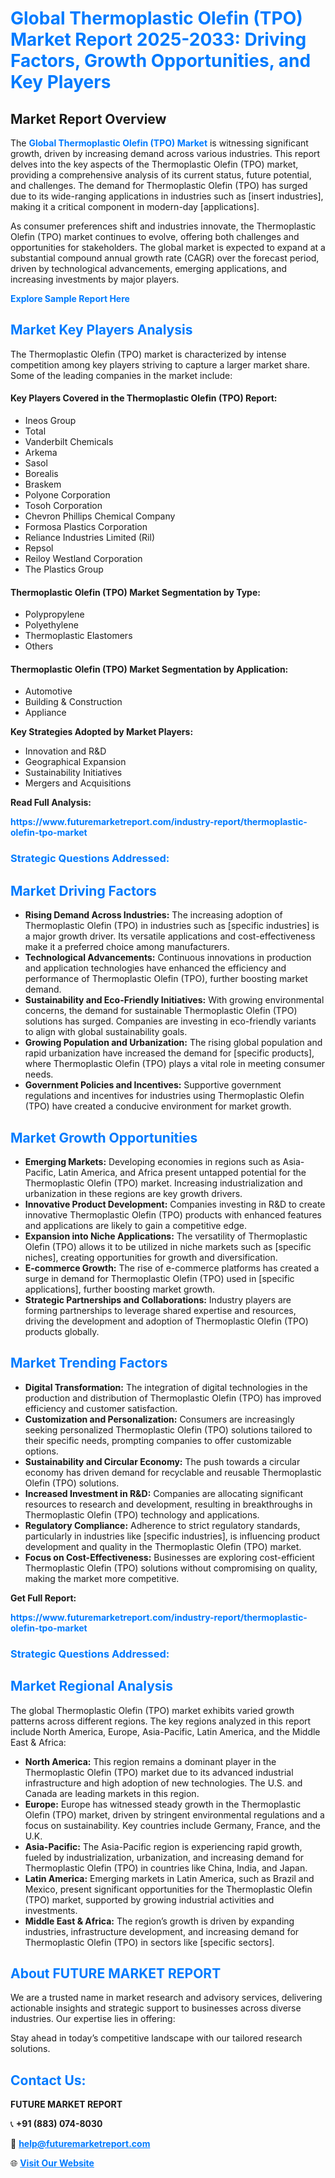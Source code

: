 <h1 style="color: #007BFF;">Global Thermoplastic Olefin (TPO) Market Report 2025-2033: Driving Factors, Growth Opportunities, and Key Players</h1>

<section id="overview">
<h2>Market Report Overview</h2>
<p>The <a href="https://www.futuremarketreport.com/industry-report/thermoplastic-olefin-tpo-market" style="color: #007BFF; text-decoration: none;"><strong>Global Thermoplastic Olefin (TPO) Market</strong></a> is witnessing significant growth, driven by increasing demand across various industries. This report delves into the key aspects of the Thermoplastic Olefin (TPO) market, providing a comprehensive analysis of its current status, future potential, and challenges. The demand for Thermoplastic Olefin (TPO) has surged due to its wide-ranging applications in industries such as [insert industries], making it a critical component in modern-day [applications].</p>
<p>As consumer preferences shift and industries innovate, the Thermoplastic Olefin (TPO) market continues to evolve, offering both challenges and opportunities for stakeholders. The global market is expected to expand at a substantial compound annual growth rate (CAGR) over the forecast period, driven by technological advancements, emerging applications, and increasing investments by major players.</p>
</section>

<section id="overview">
<p><a href="https://www.futuremarketreport.com/request-sample/reportId=89115" style="color: #007BFF; text-decoration: none;"><strong>Explore Sample Report Here</strong></a></p>
</section>

<section id="key-players">
<h2 style="color: #007BFF;">Market Key Players Analysis</h2>
<p>The Thermoplastic Olefin (TPO) market is characterized by intense competition among key players striving to capture a larger market share. Some of the leading companies in the market include:</p>
<h4>Key Players Covered in the Thermoplastic Olefin (TPO) Report:</h4>
<ul><li>Ineos Group</li><li>Total</li><li>Vanderbilt Chemicals</li><li>Arkema</li><li>Sasol</li><li>Borealis</li><li>Braskem</li><li>Polyone Corporation</li><li>Tosoh Corporation</li><li>Chevron Phillips Chemical Company</li><li>Formosa Plastics Corporation</li><li>Reliance Industries Limited (Ril)</li><li>Repsol</li><li>Reiloy Westland Corporation</li><li>The Plastics Group</li></ul>
<h4>Thermoplastic Olefin (TPO) Market Segmentation by Type:</h4>
<ul><li>Polypropylene</li><li>Polyethylene</li><li>Thermoplastic Elastomers</li><li>Others</li></ul>

<h4>Thermoplastic Olefin (TPO) Market Segmentation by Application:</h4>
<ul><li>Automotive</li><li>Building &amp; Construction</li><li>Appliance</li></ul>
<p><strong>Key Strategies Adopted by Market Players:</strong></p>
<ul>
<li>Innovation and R&D</li>
<li>Geographical Expansion</li>
<li>Sustainability Initiatives</li>
<li>Mergers and Acquisitions</li>
</ul>
</section>

<section>
<p><strong>Read Full Analysis: </strong></p><a href="https://www.futuremarketreport.com/industry-report/thermoplastic-olefin-tpo-market" style="color: #007BFF; text-decoration: none;"><strong>https://www.futuremarketreport.com/industry-report/thermoplastic-olefin-tpo-market</strong></a>
<h3 style="color: #007BFF;">Strategic Questions Addressed:</h3>
</section>

<section id="driving-factors">
<h2 style="color: #007BFF;">Market Driving Factors</h2>
<ul>
<li><strong>Rising Demand Across Industries:</strong> The increasing adoption of Thermoplastic Olefin (TPO) in industries such as [specific industries] is a major growth driver. Its versatile applications and cost-effectiveness make it a preferred choice among manufacturers.</li>
<li><strong>Technological Advancements:</strong> Continuous innovations in production and application technologies have enhanced the efficiency and performance of Thermoplastic Olefin (TPO), further boosting market demand.</li>
<li><strong>Sustainability and Eco-Friendly Initiatives:</strong> With growing environmental concerns, the demand for sustainable Thermoplastic Olefin (TPO) solutions has surged. Companies are investing in eco-friendly variants to align with global sustainability goals.</li>
<li><strong>Growing Population and Urbanization:</strong> The rising global population and rapid urbanization have increased the demand for [specific products], where Thermoplastic Olefin (TPO) plays a vital role in meeting consumer needs.</li>
<li><strong>Government Policies and Incentives:</strong> Supportive government regulations and incentives for industries using Thermoplastic Olefin (TPO) have created a conducive environment for market growth.</li>
</ul>
</section>

<section id="growth-opportunities">
<h2 style="color: #007BFF;">Market Growth Opportunities</h2>
<ul>
<li><strong>Emerging Markets:</strong> Developing economies in regions such as Asia-Pacific, Latin America, and Africa present untapped potential for the Thermoplastic Olefin (TPO) market. Increasing industrialization and urbanization in these regions are key growth drivers.</li>
<li><strong>Innovative Product Development:</strong> Companies investing in R&D to create innovative Thermoplastic Olefin (TPO) products with enhanced features and applications are likely to gain a competitive edge.</li>
<li><strong>Expansion into Niche Applications:</strong> The versatility of Thermoplastic Olefin (TPO) allows it to be utilized in niche markets such as [specific niches], creating opportunities for growth and diversification.</li>
<li><strong>E-commerce Growth:</strong> The rise of e-commerce platforms has created a surge in demand for Thermoplastic Olefin (TPO) used in [specific applications], further boosting market growth.</li>
<li><strong>Strategic Partnerships and Collaborations:</strong> Industry players are forming partnerships to leverage shared expertise and resources, driving the development and adoption of Thermoplastic Olefin (TPO) products globally.</li>
</ul>
</section>

<section id="trending-factors">
<h2 style="color: #007BFF;">Market Trending Factors</h2>
<ul>
<li><strong>Digital Transformation:</strong> The integration of digital technologies in the production and distribution of Thermoplastic Olefin (TPO) has improved efficiency and customer satisfaction.</li>
<li><strong>Customization and Personalization:</strong> Consumers are increasingly seeking personalized Thermoplastic Olefin (TPO) solutions tailored to their specific needs, prompting companies to offer customizable options.</li>
<li><strong>Sustainability and Circular Economy:</strong> The push towards a circular economy has driven demand for recyclable and reusable Thermoplastic Olefin (TPO) solutions.</li>
<li><strong>Increased Investment in R&D:</strong> Companies are allocating significant resources to research and development, resulting in breakthroughs in Thermoplastic Olefin (TPO) technology and applications.</li>
<li><strong>Regulatory Compliance:</strong> Adherence to strict regulatory standards, particularly in industries like [specific industries], is influencing product development and quality in the Thermoplastic Olefin (TPO) market.</li>
<li><strong>Focus on Cost-Effectiveness:</strong> Businesses are exploring cost-efficient Thermoplastic Olefin (TPO) solutions without compromising on quality, making the market more competitive.</li>
</ul>
</section>

<section>
<p><strong>Get Full Report: </strong></p><a href="https://www.futuremarketreport.com/industry-report/thermoplastic-olefin-tpo-market" style="color: #007BFF; text-decoration: none;"><strong>https://www.futuremarketreport.com/industry-report/thermoplastic-olefin-tpo-market</strong></a>
<h3 style="color: #007BFF;">Strategic Questions Addressed:</h3>
</section>


<section id="regional-analysis">
<h2 style="color: #007BFF;">Market Regional Analysis</h2>
<p>The global Thermoplastic Olefin (TPO) market exhibits varied growth patterns across different regions. The key regions analyzed in this report include North America, Europe, Asia-Pacific, Latin America, and the Middle East & Africa:</p>
<ul>
<li><strong>North America:</strong> This region remains a dominant player in the Thermoplastic Olefin (TPO) market due to its advanced industrial infrastructure and high adoption of new technologies. The U.S. and Canada are leading markets in this region.</li>
<li><strong>Europe:</strong> Europe has witnessed steady growth in the Thermoplastic Olefin (TPO) market, driven by stringent environmental regulations and a focus on sustainability. Key countries include Germany, France, and the U.K.</li>
<li><strong>Asia-Pacific:</strong> The Asia-Pacific region is experiencing rapid growth, fueled by industrialization, urbanization, and increasing demand for Thermoplastic Olefin (TPO) in countries like China, India, and Japan.</li>
<li><strong>Latin America:</strong> Emerging markets in Latin America, such as Brazil and Mexico, present significant opportunities for the Thermoplastic Olefin (TPO) market, supported by growing industrial activities and investments.</li>
<li><strong>Middle East & Africa:</strong> The region’s growth is driven by expanding industries, infrastructure development, and increasing demand for Thermoplastic Olefin (TPO) in sectors like [specific sectors].</li>
</ul>
</section>

<footer>
<h2 style="color: #007BFF;">About FUTURE MARKET REPORT</h2>
<p>We are a trusted name in market research and advisory services, delivering actionable insights and strategic support to businesses across diverse industries. Our expertise lies in offering:</p>

<p>Stay ahead in today’s competitive landscape with our tailored research solutions.</p>

<h2 style="color: #007BFF;">Contact Us:</h2>
<p><strong>FUTURE MARKET REPORT</strong></p>
<p>📞 <strong>+91 (883) 074-8030</strong></p>
<p>📧 <strong><a href="mailto:help@futuremarketreport.com" style="color: #007BFF;">help@futuremarketreport.com</a></strong></p>
<p>🌐 <strong><a href="https://www.futuremarketreport.com/" style="color: #007BFF;">Visit Our Website</a></strong></p>
</footer>